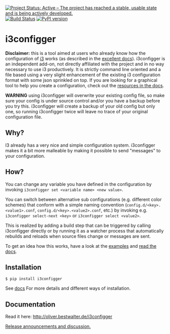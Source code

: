 [![Project Status: Active – The project has reached a stable, usable state and is being actively developed.](http://www.repostatus.org/badges/latest/active.svg)](http://www.repostatus.org/#active)
 [![Build Status](https://travis-ci.org/obestwalter/i3configger.svg?branch=master)](https://travis-ci.org/obestwalter/i3configger) [![PyPI version](https://badge.fury.io/py/i3configger.svg)](https://badge.fury.io/py/i3configger)

# i3configger

**Disclaimer:** this is a tool aimed at users who already know how the configuration of [i3](https://i3wm.org) works (as described in the [excellent docs](https://i3wm.org/docs/userguide.html)). i3configger is an independent add-on, not directly affiliated with the project and in no way necessary to use i3 productively. It is strictly command line oriented and a file based using a very slight enhancement of the existing i3 configuration format with some json sprinkled on top. If you are looking for a graphical tool to help you create a configuration, check out the [resources in the docs](http://oliver.bestwalter.de/i3configger/resources).


**WARNING** using i3configger will overwrite your existing config file, so make sure your config is under source control and/or you have a backup before you try this. i3configger will create a backup of your old config but only one, so running i3configger twice will leave no trace of your original configuration file.

## Why?

I3 already has a very nice and simple configuration system. i3configger makes it a bit more malleable by making it possible to send "messages" to your configuration.

## How?

You can change any variable you have defined in the configuration by invoking `i3configger set <variable name> <new value>`.

You can switch between alternative sub configurations (e.g. different color schemes) that conform with a simple naming convention (`config.d/<key>.<value1>.conf`, `config.d/<key>.<value2>.conf`, etc.) by invoking e.g. `i3configger select-next <key>` or `i3configger select <value2>`.

This is realized by adding a build step that can be triggered by calling i3configger directly or by running it as a watcher process that automatically rebuilds and reloads when source files change or messages are sent.

To get an idea how this works, have a look at the [examples](https://github.com/obestwalter/i3configger/tree/master/examples) and [read the docs](http://oliver.bestwalter.de/i3configger).

## Installation

    $ pip install i3configger

See [docs](http://oliver.bestwalter.de/i3configger/installation) For more details and different ways of installation.

## Documentation

Read it here: http://oliver.bestwalter.de/i3configger

[Release announcements and discussion.](https://www.reddit.com/r/i3wm/comments/6exzgs/meet_i3configger/)
